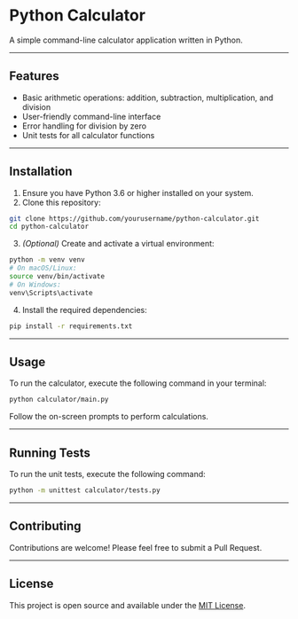 
# Python Calculator

A simple command-line calculator application written in Python.

---

## Features

- Basic arithmetic operations: addition, subtraction, multiplication, and division  
- User-friendly command-line interface  
- Error handling for division by zero  
- Unit tests for all calculator functions  

---
 
## Installation

1. Ensure you have Python 3.6 or higher installed on your system.  
2. Clone this repository:  
```bash
git clone https://github.com/yourusername/python-calculator.git
cd python-calculator
```  

3. *(Optional)* Create and activate a virtual environment:  
```bash
python -m venv venv
# On macOS/Linux:
source venv/bin/activate
# On Windows:
venv\Scripts\activate
```  

4. Install the required dependencies:  
```bash
pip install -r requirements.txt
```  

---

## Usage

To run the calculator, execute the following command in your terminal:  
```bash
python calculator/main.py
```  
Follow the on-screen prompts to perform calculations.

---

## Running Tests

To run the unit tests, execute the following command:  
```bash
python -m unittest calculator/tests.py
```  

---

## Contributing

Contributions are welcome! Please feel free to submit a Pull Request.

---

## License

This project is open source and available under the [MIT License](LICENSE).

